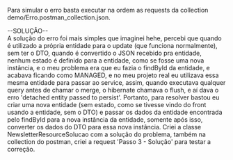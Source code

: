 Para simular o erro basta executar na ordem as requests da collection demo/Erro.postman_collection.json.

--SOLUÇÃO--<br>
A solução do erro foi mais simples que imaginei hehe, percebi que quando é utilizado a própria entidade para o update (que funciona normalmente), sem ter o DTO, quando é convertido o JSON recebido pra entidade, nenhum estado é definido para a entidade, como se fosse uma nova instância, e o meu problema era que eu fazia o findById da entidade, e acabava ficando como MANAGED, e no meu projeto real eu utilizava essa mesma entidade para passar ao service, assim, quando executava qualquer query antes de chamar o merge, o hibernate chamava o flush, e aí dava o erro 'detached entity passed to persist'. Portanto, para resolver bastou eu criar uma nova entidade (sem estado, como se tivesse vindo do front usando a entidade, sem o DTO) e passar os dados da entidade encontrada pelo findById para a nova instância da entidade, somente após isso, converter os dados do DTO para essa nova instância. Criei a classe NewsletterResourceSolucao com a solução do problema, também na collection do postman, criei a request 'Passo 3 - Solução' para testar a correção.
